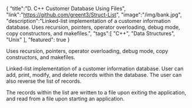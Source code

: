{
    "title":"D. C++ Customer Database Using Files",
    "link":"https://github.com/greent3/Struct-List",
    "image":"/img/bank.jpg",
    "description":"Linked-list implementation of a customer information database. Uses recursion, pointers, operator overloading, debug mode, copy constructors, and makefiles.",
    "tags":[
          "C++",
          "Data Structures",
          "Unix"
        ],
    "featured": true
}

Uses recursion, pointers, operator overloading, debug mode, copy constructors, and makefiles.

Linked-list implementation of a customer information database. User can add, print, modify, and delete records within the database. The user can also reverse the list of records.

The records within the list are written to a file upon exiting the application, and read from a file upon starting an application.
